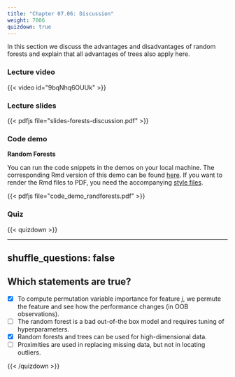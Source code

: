 ```yaml
---
title: "Chapter 07.06: Discussion"
weight: 7006
quizdown: true
---
```

In this section we discuss the advantages and disadvantages of random forests and explain that all advantages of trees also apply here.

<!--more-->

### Lecture video

{{< video id="9bqNhq6OUUk" >}}

### Lecture slides

{{< pdfjs file="slides-forests-discussion.pdf" >}}

### Code demo

**Random Forests**

You can run the code snippets in the demos on your local machine. The corresponding Rmd version of this demo can be found [here](https://github.com/compstat-lmu/lecture_i2ml/blob/master/code-demos/code_demo_randforests.Rmd). If you want to render the Rmd files to PDF, you need the accompanying [style files](https://github.com/compstat-lmu/lecture_i2ml/tree/master/style). 

{{< pdfjs file="code_demo_randforests.pdf" >}}

### Quiz

{{< quizdown >}}

---
shuffle_questions: false
---

## Which statements are true? 

- [x] To compute permutation variable importance for feature $j$, we permute the feature and see how the performance changes (in OOB observations).
- [ ] The random forest is a bad out-of-the box model and requires tuning of hyperparameters.
- [x] Random forests and trees can be used for high-dimensional data.
- [ ] Proximities are used in replacing missing data, but not in locating outliers.

{{< /quizdown >}}